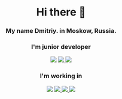 <div align="center">
     <h1>Hi there 👋</h1>
<h3> My name Dmitriy. in Moskow, Russia.</h3>
     <h3>I'm junior developer</h3>

<p>
      <img src ="https://img.shields.io/badge/вконтакте-%232E87FB.svg?&style=for-the-badge&logo=vk&logoColor=white"/>     
     <img src ="https://img.shields.io/badge/Telegram-2CA5E0?style=for-the-badge&logo=telegram&logoColor=white"/><a href "<a href = "https://web.telegram.org/z/">
          </a>
     <img src ="https://img.shields.io/badge/WhatsApp-25D366?style=for-the-badge&logo=whatsapp&logoColor=white"/>
      </p>
     <h3>I'm working in</h3>
     <p> 
    <img src = "https://img.shields.io/badge/HTML5-E34F26?style=for-the-badge&logo=html5&logoColor=white"/>
          <a href="">
          <img src = "https://img.shields.io/badge/CSS3-1572B6?style=for-the-badge&logo=css3&logoColor=white"/>
          <img src = "https://img.shields.io/badge/JavaScript-323330?style=for-the-badge&logo=javascript&logoColor=F7DF1E"/>
          <img src = "https://img.shields.io/badge/C%23-239120?style=for-the-badge&logo=c-sharp&logoColor=white"/>
     </p>
</div>

<!--
**Chert166/Chert166** is a ✨ _special_ ✨ repository because its `README.md` (this file) appears on your GitHub profile.

Here are some ideas to get you started:

- 🔭 I’m currently working on ...
- 🌱 I’m currently learning ...
- 👯 I’m looking to collaborate on ...
- 🤔 I’m looking for help with ...
- 💬 Ask me about ...
- 📫 How to reach me: ...
- 😄 Pronouns: ...
- ⚡ Fun fact: ...
-->
